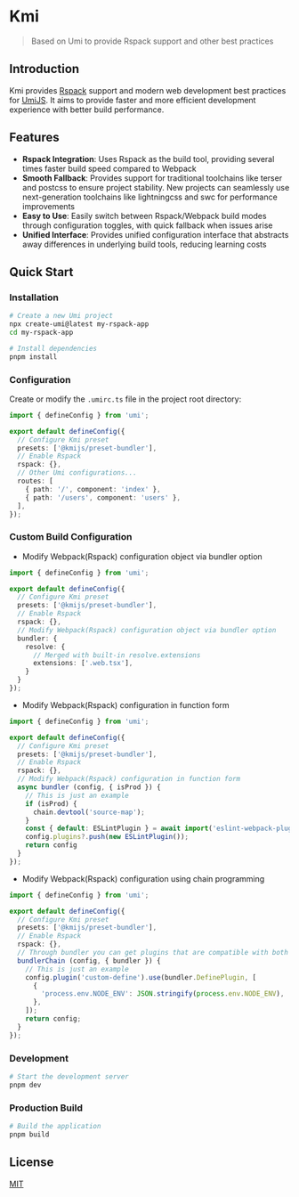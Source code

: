 # Kmi
> Based on Umi to provide Rspack support and other best practices

## Introduction

Kmi provides [Rspack](https://www.rspack.dev/) support and modern web development best practices for [UmiJS](https://umijs.org/). It aims to provide faster and more efficient development experience with better build performance.

## Features
- **Rspack Integration**: Uses Rspack as the build tool, providing several times faster build speed compared to Webpack
- **Smooth Fallback**: Provides support for traditional toolchains like terser and postcss to ensure project stability. New projects can seamlessly use next-generation toolchains like lightningcss and swc for performance improvements
- **Easy to Use**: Easily switch between Rspack/Webpack build modes through configuration toggles, with quick fallback when issues arise
- **Unified Interface**: Provides unified configuration interface that abstracts away differences in underlying build tools, reducing learning costs

## Quick Start

### Installation

```bash
# Create a new Umi project
npx create-umi@latest my-rspack-app
cd my-rspack-app

# Install dependencies
pnpm install
```

### Configuration

Create or modify the `.umirc.ts` file in the project root directory:

```typescript
import { defineConfig } from 'umi';

export default defineConfig({
  // Configure Kmi preset
  presets: ['@kmijs/preset-bundler'],
  // Enable Rspack
  rspack: {},
  // Other Umi configurations...
  routes: [
    { path: '/', component: 'index' },
    { path: '/users', component: 'users' },
  ],
});
```

### Custom Build Configuration

- Modify Webpack(Rspack) configuration object via bundler option

```typescript
import { defineConfig } from 'umi';

export default defineConfig({
  // Configure Kmi preset
  presets: ['@kmijs/preset-bundler'],
  // Enable Rspack
  rspack: {},
  // Modify Webpack(Rspack) configuration object via bundler option
  bundler: {
    resolve: {
      // Merged with built-in resolve.extensions
      extensions: ['.web.tsx'],
    }
  }
});
```
- Modify Webpack(Rspack) configuration in function form
```typescript
import { defineConfig } from 'umi';

export default defineConfig({
  // Configure Kmi preset
  presets: ['@kmijs/preset-bundler'],
  // Enable Rspack
  rspack: {},
  // Modify Webpack(Rspack) configuration in function form
  async bundler (config, { isProd }) {
    // This is just an example
    if (isProd) {
      chain.devtool('source-map');
    }
    const { default: ESLintPlugin } = await import('eslint-webpack-plugin');
    config.plugins?.push(new ESLintPlugin());
    return config
  }
});
```

- Modify Webpack(Rspack) configuration using chain programming

```typescript
import { defineConfig } from 'umi';

export default defineConfig({
  // Configure Kmi preset
  presets: ['@kmijs/preset-bundler'],
  // Enable Rspack
  rspack: {},
  // Through bundler you can get plugins that are compatible with both Webpack and Rspack
  bundlerChain (config, { bundler }) {
    // This is just an example
    config.plugin('custom-define').use(bundler.DefinePlugin, [
      {
        'process.env.NODE_ENV': JSON.stringify(process.env.NODE_ENV),
      },
    ]);
    return config;
  }
});
```

### Development

```bash
# Start the development server
pnpm dev
```

### Production Build

```bash
# Build the application
pnpm build
```

## License

[MIT](./LICENSE)

